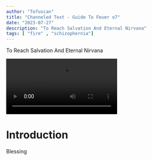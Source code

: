 ```yaml
---
author: "Tofuscan" 
title: "Channeled Text - Guide To Feuer o7" 
date: "2023-07-27" 
description: "To Reach Salvation And Eternal Nirvana" 
tags: [ "fire" , "schizophernia"] 
---
```


<style>
/* Pigpen Cipher delete to remove effect*/
#main {
    font-family: "Pigpen Cipher";
}
</style>

To Reach Salvation And Eternal Nirvana

<video controls loop src="https://cdn.discordapp.com/attachments/921595377923268708/1133693549737680972/y.mp4"></video>


# Introduction

<p class="pigpen">
Blessing
</p>